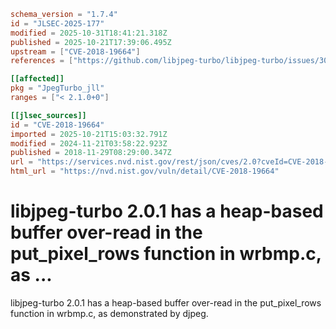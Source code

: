 ```toml
schema_version = "1.7.4"
id = "JLSEC-2025-177"
modified = 2025-10-31T18:41:21.318Z
published = 2025-10-21T17:39:06.495Z
upstream = ["CVE-2018-19664"]
references = ["https://github.com/libjpeg-turbo/libjpeg-turbo/issues/305", "https://usn.ubuntu.com/4190-1/", "https://github.com/libjpeg-turbo/libjpeg-turbo/issues/305", "https://usn.ubuntu.com/4190-1/"]

[[affected]]
pkg = "JpegTurbo_jll"
ranges = ["< 2.1.0+0"]

[[jlsec_sources]]
id = "CVE-2018-19664"
imported = 2025-10-21T15:03:32.791Z
modified = 2024-11-21T03:58:22.923Z
published = 2018-11-29T08:29:00.347Z
url = "https://services.nvd.nist.gov/rest/json/cves/2.0?cveId=CVE-2018-19664"
html_url = "https://nvd.nist.gov/vuln/detail/CVE-2018-19664"
```

# libjpeg-turbo 2.0.1 has a heap-based buffer over-read in the put_pixel_rows function in wrbmp.c, as ...

libjpeg-turbo 2.0.1 has a heap-based buffer over-read in the put_pixel_rows function in wrbmp.c, as demonstrated by djpeg.

